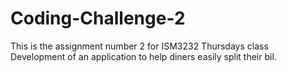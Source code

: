 # Coding-Challenge-2
This is the assignment number 2 for ISM3232 Thursdays class
Development of an application to help diners easily split their bil. 